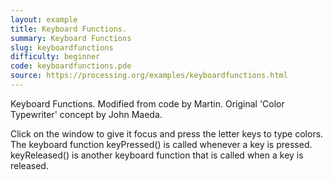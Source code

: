 ```yaml
---
layout: example
title: Keyboard Functions.
summary: Keyboard Functions
slug: keyboardfunctions
difficulty: beginner
code: keyboardfunctions.pde
source: https://processing.org/examples/keyboardfunctions.html
---
```


Keyboard Functions. Modified from code by Martin. Original 'Color Typewriter' concept by John Maeda. 

 Click on the window to give it focus and press the letter keys to type colors. The keyboard function keyPressed() is called whenever a key is pressed. keyReleased() is another keyboard function that is called when a key is released.
